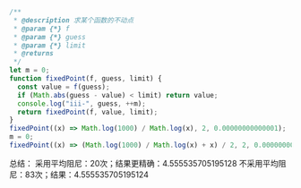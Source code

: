 ```javascript
/**
 * @description 求某个函数的不动点
 * @param {*} f
 * @param {*} guess
 * @param {*} limit
 * @returns
 */
let m = 0;
function fixedPoint(f, guess, limit) {
  const value = f(guess);
  if (Math.abs(guess - value) < limit) return value;
  console.log("iii-", guess, ++m);
  return fixedPoint(f, value, limit);
}
fixedPoint((x) => Math.log(1000) / Math.log(x), 2, 0.00000000000001);
m = 0;
fixedPoint((x) => (Math.log(1000) / Math.log(x) + x) / 2, 2, 0.00000000000001);
```
总结：
采用平均阻尼：20次；结果更精确：4.555535705195128
不采用平均阻尼：83次；结果：4.555535705195124
